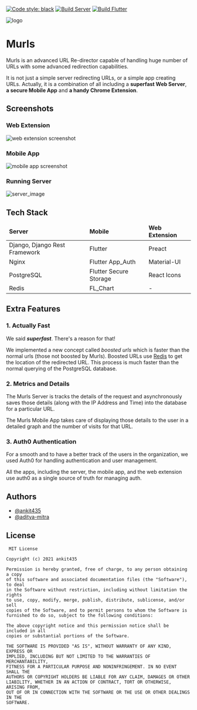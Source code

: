 [![Code style: black](https://img.shields.io/badge/code%20style-black-000000.svg)](https://github.com/psf/black) [![Build Server](https://github.com/ankit435/murls/actions/workflows/build_server.yml/badge.svg)](https://github.com/ankit435/murls/actions/workflows/build_server.yml) [![Build Flutter](https://github.com/ankit435/murls/actions/workflows/buid_apk.yml/badge.svg)](https://github.com/ankit435/murls/actions/workflows/buid_apk.yml)

![logo](https://cdn.hashnode.com/res/hashnode/image/upload/v1630476984691/OVsnclG8F.jpeg)


# Murls

Murls is an advanced URL Re-director capable of handling huge number of URLs with some advanced redirection capabilities.

It is not just a simple server redirecting URLs, or a simple app creating URLs. Actually, it is a combination of all including a **superfast Web Server**, **a secure Mobile App** and **a handy Chrome Extension**. 

  
## Screenshots

### Web Extension

![web extension screenshot](https://cdn.hashnode.com/res/hashnode/image/upload/v1630479067377/RzvQV7OufX.png)

### Mobile App

![mobile app screenshot](https://cdn.hashnode.com/res/hashnode/image/upload/v1630481612941/c_Yj7IcaB.png?auto=compress,format&format=webp)


### Running Server

![server_image](https://user-images.githubusercontent.com/55396651/132455426-319bb8d7-16b2-4313-9dfd-4fd6884766ab.jpg)

  
## Tech Stack

<table>
<thead>
<tr>
<td><strong>Server</strong></td><td><strong>Mobile</strong></td><td><strong>Web Extension</strong></td></tr>
</thead>
<tbody>
<tr>
<td>Django, Django Rest Framework</td><td>Flutter</td><td>Preact</td></tr>
<tr>
<td>Nginx</td><td>Flutter App_Auth</td><td>Material-UI</td></tr>
<tr>
<td>PostgreSQL</td><td>Flutter Secure Storage</td><td>React Icons</td></tr>
<tr>
<td>Redis</td><td>FL_Chart</td><td>-</td></tr>
</tbody>
</table>

  
## Extra Features

### 1.  Actually Fast

We said **_superfast_**. There's a reason for that!

We implemented a new concept called _boosted urls_ which is faster than the normal urls (those not boosted by Murls). Boosted URLs use [Redis](https://redis.io/) to get the location of the redirected URL.
This process is much faster than the normal querying of the PostgreSQL database.

### 2. Metrics and Details

The Murls Server is tracks the details of the request and asynchronously saves those details (along with the IP Address and Time) into the database for a particular URL.

The Murls Mobile App takes care of displaying those details to the user in a detailed graph and the number of visits for that URL.

### 3. Auth0 Authentication

For a smooth and to have a better track of the users in the organization, we used Auth0 for handling authentication and user management.

All the apps, including the server, the mobile app, and the web extension use auth0 as a single source of truth for managing auth.

## Authors

- [@ankit435](https://www.github.com/ankit435)
- [@aditya-mitra](https://github.com/aditya-mitra)

## License

```
 MIT License

Copyright (c) 2021 ankit435

Permission is hereby granted, free of charge, to any person obtaining a copy
of this software and associated documentation files (the "Software"), to deal
in the Software without restriction, including without limitation the rights
to use, copy, modify, merge, publish, distribute, sublicense, and/or sell
copies of the Software, and to permit persons to whom the Software is
furnished to do so, subject to the following conditions:

The above copyright notice and this permission notice shall be included in all
copies or substantial portions of the Software.

THE SOFTWARE IS PROVIDED "AS IS", WITHOUT WARRANTY OF ANY KIND, EXPRESS OR
IMPLIED, INCLUDING BUT NOT LIMITED TO THE WARRANTIES OF MERCHANTABILITY,
FITNESS FOR A PARTICULAR PURPOSE AND NONINFRINGEMENT. IN NO EVENT SHALL THE
AUTHORS OR COPYRIGHT HOLDERS BE LIABLE FOR ANY CLAIM, DAMAGES OR OTHER
LIABILITY, WHETHER IN AN ACTION OF CONTRACT, TORT OR OTHERWISE, ARISING FROM,
OUT OF OR IN CONNECTION WITH THE SOFTWARE OR THE USE OR OTHER DEALINGS IN THE
SOFTWARE.

```
